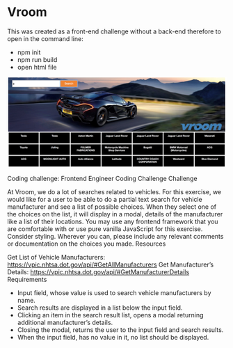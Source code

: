 # Vroom

This was created as a front-end challenge without a back-end therefore to open in the command line:
- npm init
- npm run build
- open html file

![image of website](/images/screenShot.png)

Coding challenge:
Frontend Engineer Coding Challenge
Challenge

At Vroom, we do a lot of searches related to vehicles. For this exercise, we would like for a user to be able to do a partial text search for vehicle manufacturer and see a list of possible choices. When they select one of the choices on the list, it will display in a modal, details of the manufacturer like a list of their locations.
You may use any frontend framework that you are comfortable with or use pure vanilla JavaScript for this exercise. Consider styling. Wherever you can, please include any relevant comments or documentation on the choices you made.
Resources

Get List of Vehicle Manufacturers: https://vpic.nhtsa.dot.gov/api/#GetAllManufacturers 
Get Manufacturer’s Details: https://vpic.nhtsa.dot.gov/api/#GetManufacturerDetails
Requirements

- Input field, whose value is used to search vehicle manufacturers by name. 
- Search results are displayed in a list below the input field. 
- Clicking an item in the search result list, opens a modal returning additional
manufacturer’s details. 
- Closing the modal, returns the user to the input field and search results. 
- When the input field, has no value in it, no list should be displayed.
